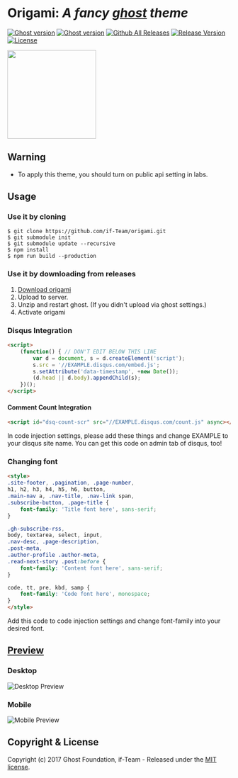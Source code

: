 # Origami: _A fancy [ghost](https://ghost.org) theme_

[![Ghost version](https://img.shields.io/badge/Ghost-0.11.x-yellow.svg?style=flat-square)](https://ghost.org/)
[![Ghost version](https://img.shields.io/badge/Ghost-1.0.x-yellow.svg?style=flat-square)](https://ghost.org/)
[![Github All Releases](https://img.shields.io/github/downloads/if-Team/origami/total.svg?style=flat-square)](https://github.com/if-Team/origami/releases)
[![Release Version](https://img.shields.io/github/release/if-Team/origami.svg?style=flat-square)](https://github.com/if-Team/origami/releases)
[![License](https://img.shields.io/badge/license-MIT-blue.svg?style=flat-square)](LICENSE)

<img src="/resources/origami-logo.png" width="200rem">

## Warning
 * To apply this theme, you should turn on public api setting in labs.

## Usage
### Use it by cloning
 ```
 $ git clone https://github.com/if-Team/origami.git
 $ git submodule init
 $ git submodule update --recursive
 $ npm install
 $ npm run build --production
 ```

### Use it by downloading from releases
1. [Download origami](https://github.com/if-Team/origami/releases)
2. Upload to server.
3. Unzip and restart ghost. (If you didn't upload via ghost settings.)
4. Activate origami

### Disqus Integration
```html
<script>
    (function() { // DON'T EDIT BELOW THIS LINE
        var d = document, s = d.createElement('script');
        s.src = '//EXAMPLE.disqus.com/embed.js';
        s.setAttribute('data-timestamp', +new Date());
        (d.head || d.body).appendChild(s);
    })();
</script>
```


#### Comment Count Integration

```html
<script id="dsq-count-scr" src="//EXAMPLE.disqus.com/count.js" async></script>
```

In code injection settings, please add these things and change EXAMPLE to your disqus site name.
You can get this code on admin tab of disqus, too!

### Changing font
```html
<style>
.site-footer, .pagination, .page-number,
h1, h2, h3, h4, h5, h6, button,
.main-nav a, .nav-title, .nav-link span,
.subscribe-button, .page-title {
    font-family: 'Title font here', sans-serif;
}

.gh-subscribe-rss,
body, textarea, select, input,
.nav-desc, .page-description,
.post-meta,
.author-profile .author-meta,
.read-next-story .post:before {
    font-family: 'Content font here', sans-serif;
}

code, tt, pre, kbd, samp {
    font-family: 'Code font here', monospace;
}
</style>
```
Add this code to code injection settings and change font-family into your desired font.

## [Preview](https://blog.khinenw.tk)
### Desktop
![Desktop Preview](/resources/origami-screenshot.png)
### Mobile  
![Mobile Preview](/resources/origami-screenshot-mobile.png)

## Copyright & License

Copyright (c) 2017 Ghost Foundation, if-Team - Released under the [MIT license](LICENSE).
